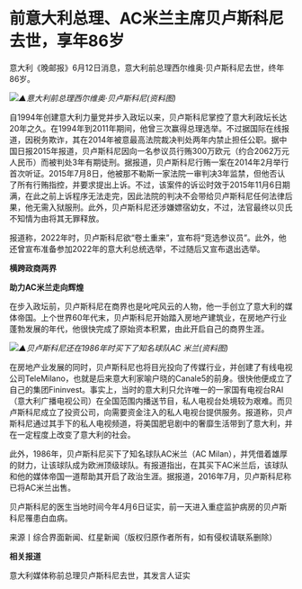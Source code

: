 

# 前意大利总理、AC米兰主席贝卢斯科尼去世，享年86岁

意大利《晚邮报》6月12日消息，意大利前总理西尔维奥·贝卢斯科尼去世，终年86岁。

![](https://inews.gtimg.com/om_bt/O1-4jrxtJLYv05G8pP_3kCtDD_o7RqZdsaMQ-cJ9fZmrgAA/1000)_▲意大利前总理西尔维奥·贝卢斯科尼(资料图)_

自1994年创建意大利力量党并步入政坛以来，贝卢斯科尼掌控了意大利政坛长达20年之久。在1994年到2011年期间，他曾三次赢得总理选举。不过据国际在线报道，因税务欺诈，其在2014年被意最高法院裁决判处两年内禁止担任公职。据中国日报2015年报道，贝卢斯科尼因向一名参议员行贿300万欧元（约合2062万元人民币）而被判处3年有期徒刑。据报道，贝卢斯科尼行贿一案在2014年2月举行首次听证。2015年7月8日，他被那不勒斯一家法院一审判决3年监禁，但他否认了所有行贿指控，并要求提出上诉。不过，该案件的诉讼时效于2015年11月6日期满，在此之前上诉程序无法走完，因此法院的判决不会带给贝卢斯科尼任何法律后果，他无需入狱服刑。此外，贝卢斯科尼还涉嫌嫖宿幼女，不过，法官最终以贝氏不知情为由将其无罪释放。

报道称，2022年时，贝卢斯科尼欲“卷土重来”，宣布将“竞选参议员”。此外，他还曾宣布准备参加2022年的意大利总统选举，不过随后又宣布退出选举。

**横跨政商两界**

**助力AC米兰走向辉煌**

在步入政坛前，贝卢斯科尼在商界也是叱咤风云的人物，他一手创立了意大利的媒体帝国。上个世界60年代末，贝卢斯科尼开始踏入房地产建筑业，在房地产行业蓬勃发展的年代，他很快完成了原始资本积累，由此开启自己的商界生涯。

![](https://inews.gtimg.com/om_bt/O6z2K90crHGdJbRn6ekC6SlsWLLhV54x-70Midr8ufAgsAA/1000)_▲贝卢斯科尼还在1986年时买下了知名球队AC
米兰(资料图)_

在房地产业发展的同时，贝卢斯科尼也将目光投向了传媒行业，并创建了有线电视公司TeleMilano，也就是后来意大利家喻户晓的Canale5的前身。很快他便成立了自己的集团Fininvest。事实上，当时的意大利只允许唯一的一家国有电视台RAI（意大利广播电视公司）在全国范围内播送节目，私人电视台处境较为艰难。而贝卢斯科尼成立了投资公司，向需要资金注入的私人电视台提供服务。报道称，贝卢斯科尼通过其手下的私人电视频道，将美国肥皂剧中的奢靡生活带到了意大利，并在一定程度上改变了意大利的社会。

此外，1986年，贝卢斯科尼买下了知名球队AC米兰（AC
Milan），并凭借着雄厚的财力，让该球队成为欧洲顶级球队。有报道指出，在其买下AC米兰后，该球队和他的媒体帝国一道帮助其开启了政治生涯。据报道，2016年7月，贝卢斯科尼称已将AC米兰出售。

贝卢斯科尼的医生当地时间今年4月6日证实，前一天进入重症监护病房的贝卢斯科尼罹患白血病。

来源丨综合界面新闻、红星新闻（版权归原作者所有，如有侵权请联系删除）

**相关报道**

意大利媒体称前总理贝卢斯科尼去世，其发言人证实


